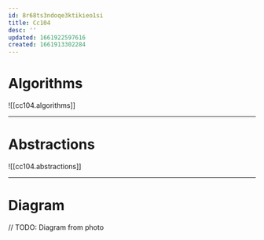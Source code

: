 ```yaml
---
id: 8r68ts3ndoqe3ktikieo1si
title: Cc104
desc: ''
updated: 1661922597616
created: 1661913302284
---
```


# Algorithms

![[cc104.algorithms]]

---

# Abstractions

![[cc104.abstractions]]

---

# Diagram

// TODO: Diagram from photo
